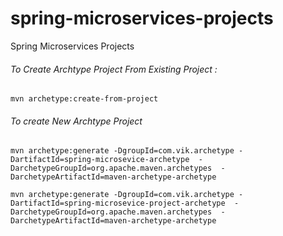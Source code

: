 # spring-microservices-projects
Spring Microservices Projects


###### To Create Archtype Project From Existing Project :
```CMD
mvn archetype:create-from-project
```
###### To create New Archtype Project
```CMD
mvn archetype:generate -DgroupId=com.vik.archetype -DartifactId=spring-microsevice-archetype  -DarchetypeGroupId=org.apache.maven.archetypes  -DarchetypeArtifactId=maven-archetype-archetype
```
```CMD
mvn archetype:generate -DgroupId=com.vik.archetype -DartifactId=spring-microsevice-project-archetype  -DarchetypeGroupId=org.apache.maven.archetypes  -DarchetypeArtifactId=maven-archetype-archetype
```
